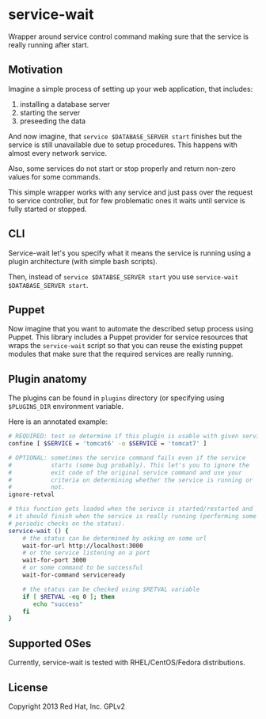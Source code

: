 service-wait
============

Wrapper around service control command making sure that the service
is really running after start.

Motivation
----------

Imagine a simple process of setting up your web application, that
includes:

1. installing a database server
2. starting the server
3. preseeding the data

And now imagine, that `service $DATABASE_SERVER start` finishes but
the service is still unavailable due to setup procedures. This happens
with almost every network service.

Also, some services do not start or stop properly and return non-zero values
for some commands.

This simple wrapper works with any service and just pass over the request
to service controller, but for few problematic ones it waits until service is
fully started or stopped.

CLI
---

Service-wait let's you specify what it means the service
is running using a plugin architecture (with simple bash scripts).

Then, instead of `service $DATABSE_SERVER start` you use `service-wait
$DATABASE_SERVER start`.

Puppet
------

Now imagine that you want to automate the described setup process
using Puppet. This library includes a Puppet provider for service
resources that wraps the `service-wait` script so that you can reuse
the existing puppet modules that make sure that the required services
are really running.

Plugin anatomy
--------------

The plugins can be found in `plugins` directory (or specifying using
`$PLUGINS_DIR` environment variable.

Here is an annotated example:

```bash
# REQUIRED: test so determine if this plugin is usable with given service
confine [ $SERVICE = 'tomcat6' -o $SERVICE = 'tomcat7' ]

# OPTIONAL: sometimes the service command fails even if the service
#           starts (some bug probably). This let's you to ignore the
#           exit code of the original service command and use your
#           criteria on determining whether the service is running or
#           not.
ignore-retval

# this function gets loaded when the serivce is started/restarted and
# it should finish when the service is really running (performing some
# periodic checks on the status).
service-wait () {
    # the status can be determined by asking on some url
    wait-for-url http://localhost:3000
    # or the service listening on a port
    wait-for-port 3000
    # or some command to be successful
    wait-for-command serviceready

    # the status can be checked using $RETVAL variable
    if [ $RETVAL -eq 0 ]; then
       echo "success"
    fi
}
```

Supported OSes
--------------

Currently, service-wait is tested with RHEL/CentOS/Fedora distributions.

License
-------

Copyright 2013 Red Hat, Inc.
GPLv2

